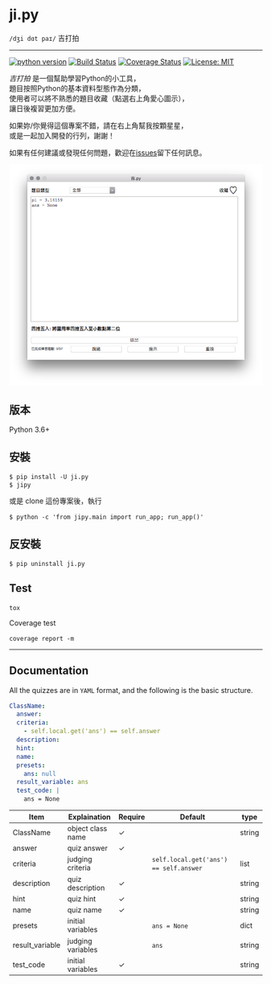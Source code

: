 # ji.py

`/dʒi dɑt paɪ/`
吉打拍

---
[![python version](https://img.shields.io/badge/python-3.6%2C3.7-green.svg)]()
[![Build Status](https://travis-ci.org/amigcamel/ji.py.svg?branch=master)](https://travis-ci.org/amigcamel/ji.py)
[![Coverage Status](https://coveralls.io/repos/github/amigcamel/ji.py/badge.svg?branch=master)](https://coveralls.io/github/amigcamel/ji.py?branch=master)
[![License: MIT](https://img.shields.io/badge/License-MIT-yellow.svg)](https://opensource.org/licenses/MIT)

*吉打拍* 是一個幫助學習Python的小工具，  
題目按照Python的基本資料型態作為分類，  
使用者可以將不熟悉的題目收藏（點選右上角愛心圖示），  
讓日後複習更加方便。

如果妳/你覺得這個專案不錯，請在右上角幫我按顆星星，  
或是一起加入開發的行列，謝謝！

如果有任何建議或發現任何問題，歡迎在[issues](https://github.com/amigcamel/ji.py/issues)留下任何訊息。

![screenshot](./screenshot.png)

## 版本

Python 3.6+ 

## 安裝 

    $ pip install -U ji.py
    $ jipy

或是 clone 這份專案後，執行

    $ python -c 'from jipy.main import run_app; run_app()'


## 反安裝

    $ pip uninstall ji.py

## Test

    tox

Coverage test

    coverage report -m

---

## Documentation

All the quizzes are in `YAML` format, and the following is the basic structure.

```yaml
ClassName:
  answer:  
  criteria:
    - self.local.get('ans') == self.answer
  description: 
  hint: 
  name: 
  presets:
    ans: null
  result_variable: ans 
  test_code: |
    ans = None
```

| Item             | Explaination     | Require  | Default                                  | type        |
| ---------------- | ---------------- | -------- |----------------------------------------- | ----------- |
| ClassName        | object class name| ✓        |                                          | string      | 
| answer           | quiz answer      | ✓        |                                          |             | 
| criteria         | judging criteria |          | `self.local.get('ans') == self.answer`   | list        | 
| description      | quiz description | ✓        |                                          | string      | 
| hint             | quiz hint        | ✓        |                                          | string      | 
| name             | quiz name        | ✓        |                                          | string      | 
| presets          | initial variables|          | `ans = None`                             | dict        | 
| result_variable  | judging variables|          | `ans`                                    | string      | 
| test_code        | initial variables| ✓        |                                          | string      | 
